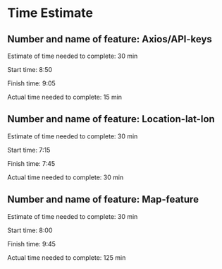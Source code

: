 # Time Estimate

## Number and name of feature: Axios/API-keys

Estimate of time needed to complete: 30 min

Start time: 8:50

Finish time: 9:05

Actual time needed to complete: 15 min

## Number and name of feature: Location-lat-lon

Estimate of time needed to complete: 30 min

Start time: 7:15

Finish time: 7:45

Actual time needed to complete: 30 min

## Number and name of feature: Map-feature

Estimate of time needed to complete: 30 min

Start time: 8:00

Finish time: 9:45

Actual time needed to complete: 125 min
